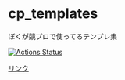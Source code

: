 # cp_templates

ぼくが競プロで使ってるテンプレ集

[![Actions Status](https://github.com/Memories-of-Sun-and-Moon/cp_templates/workflows/verify/badge.svg)](https://github.com/Memories-of-Sun-and-Moon/cp_templates/actions)

[リンク](https://memories-of-sun-and-moon.github.io/cp_templates/)
